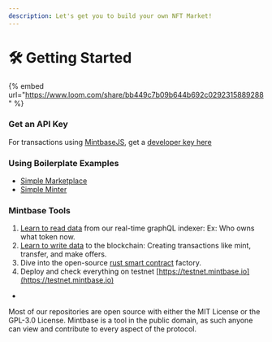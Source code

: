 ```yaml
---
description: Let's get you to build your own NFT Market!
---
```


# 🛠 Getting Started

{% embed url="https://www.loom.com/share/bb449c7b09b644b692c0292315889288" %}

### Get an API Key

For transactions using [MintbaseJS](write-data/mintbasejs.md), get a [developer key here](https://www.mintbase.io/developer)&#x20;

### Using Boilerplate Examples

* [Simple Marketplace](https://github.com/Mintbase/examples/blob/main/simple-marketplace)
* [Simple Minter](https://github.com/Mintbase/examples/blob/main/simple-minter)

### Mintbase Tools

1. [Learn to read data](read-data/) from our real-time graphQL indexer: Ex: Who owns what token now.
2. [Learn to write data](write-data/) to the blockchain: Creating transactions like mint, transfer, and make offers.
3. Dive into the open-source [rust smart contract](smart-contracts/) factory.
4. Deploy and check everything on testnet [https://testnet.mintbase.io](https://testnet.mintbase.io)



*



Most of our repositories are open source with either the MIT License or the GPL-3.0 License. Mintbase is a tool in the public domain, as such anyone can view and contribute to every aspect of the protocol.

